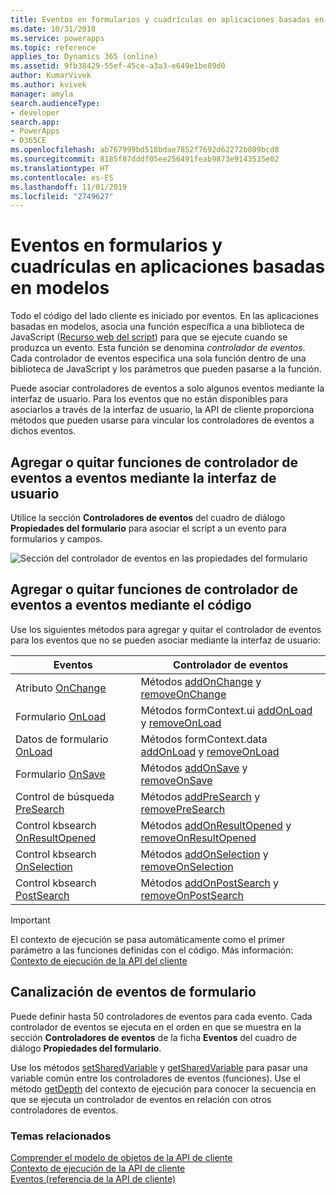 ```yaml
---
title: Eventos en formularios y cuadrículas en aplicaciones basadas en modelos | MicrosoftDocs
ms.date: 10/31/2018
ms.service: powerapps
ms.topic: reference
applies_to: Dynamics 365 (online)
ms.assetid: 9fb38429-55ef-45ce-a3a3-e649e1be89d0
author: KumarVivek
ms.author: kvivek
manager: amyla
search.audienceType:
- developer
search.app:
- PowerApps
- D365CE
ms.openlocfilehash: ab767999bd518bdae7852f7692d62272b809bcd8
ms.sourcegitcommit: 8185f87dddf05ee256491feab9873e9143535e02
ms.translationtype: HT
ms.contentlocale: es-ES
ms.lasthandoff: 11/01/2019
ms.locfileid: "2749627"
---
```

# <a name="events-in-forms-and-grids-in-model-driven-apps"></a>Eventos en formularios y cuadrículas en aplicaciones basadas en modelos



Todo el código del lado cliente es iniciado por eventos. En las aplicaciones basadas en modelos, asocia una función específica a una biblioteca de JavaScript ([Recurso web del script](../script-jscript-web-resources.md)) para que se ejecute cuando se produzca un evento. Esta función se denomina *controlador de eventos*. Cada controlador de eventos especifica una sola función dentro de una biblioteca de JavaScript y los parámetros que pueden pasarse a la función.

Puede asociar controladores de eventos a solo algunos eventos mediante la interfaz de usuario. Para los eventos que no están disponibles para asociarlos a través de la interfaz de usuario, la API de cliente proporciona métodos que pueden usarse para vincular los controladores de eventos a dichos eventos. 

## <a name="add-or-remove-event-handler-function-to-event-using-ui"></a>Agregar o quitar funciones de controlador de eventos a eventos mediante la interfaz de usuario

Utilice la sección **Controladores de eventos** del cuadro de diálogo **Propiedades del formulario** para asociar el script a un evento para formularios y campos.

![Sección del controlador de eventos en las propiedades del formulario](../media/Form-EventHandlers.png)

## <a name="add-or-remove-event-handler-function-to-event-using-code"></a>Agregar o quitar funciones de controlador de eventos a eventos mediante el código

Use los siguientes métodos para agregar y quitar el controlador de eventos para los eventos que no se pueden asociar mediante la interfaz de usuario:

|Eventos |Controlador de eventos|
|-------|-------|
|Atributo [OnChange](reference/events/attribute-onchange.md) | Métodos [addOnChange](reference/attributes/addonchange.md) y [removeOnChange](reference/attributes/removeOnchange.md)|
|Formulario [OnLoad](reference/events/form-onload.md)| Métodos formContext.ui [addOnLoad](reference/formcontext-ui/addonload.md) y [removeOnLoad](reference/formcontext-ui/removeonload.md)|
|Datos de formulario [OnLoad](reference/events/form-data-onload.md)| Métodos formContext.data [addOnLoad](reference/formcontext-data/addonload.md) y [removeOnLoad](reference/formcontext-data/removeonload.md)|
|Formulario [OnSave](reference/events/form-onsave.md)| Métodos [addOnSave](reference/formcontext-data-entity/addonsave.md) y [removeOnSave](reference/formcontext-data-entity/removeonsave.md)|
|Control de búsqueda [PreSearch](reference/events/presearch.md)| Métodos [addPreSearch](reference/controls/addpresearch.md) y [removePreSearch](reference/controls/removepresearch.md)|
|Control kbsearch [OnResultOpened](reference/events/onresultopened.md)|Métodos [addOnResultOpened](reference/controls/addOnResultOpened.md) y [removeOnResultOpened](reference/controls/removeOnResultOpened.md)|
|Control kbsearch [OnSelection](reference/events/onselection.md)|Métodos [addOnSelection](reference/controls/addOnSelection.md) y [removeOnSelection](reference/controls/removeOnSelection.md)|
|Control kbsearch [PostSearch](reference/events/postsearch.md)|Métodos [addOnPostSearch](reference/controls/addOnPostSearch.md) y [removeOnPostSearch](reference/controls/removeOnPostSearch.md)|

>[!IMPORTANT]
>El contexto de ejecución se pasa automáticamente como el primer parámetro a las funciones definidas con el código. Más información: [Contexto de ejecución de la API del cliente](clientapi-execution-context.md) 

## <a name="form-event-pipeline"></a>Canalización de eventos de formulario
Puede definir hasta 50 controladores de eventos para cada evento. Cada controlador de eventos se ejecuta en el orden en que se muestra en la sección **Controladores de eventos** de la ficha **Eventos** del cuadro de diálogo **Propiedades del formulario**.

Use los métodos [setSharedVariable](reference/executioncontext/setSharedVariable.md) y [getSharedVariable](reference/executioncontext/getSharedVariable.md) para pasar una variable común entre los controladores de eventos (funciones). Use el método [getDepth](reference/executioncontext/getDepth.md) del contexto de ejecución para conocer la secuencia en que se ejecuta un controlador de eventos en relación con otros controladores de eventos. 

### <a name="related-topics"></a>Temas relacionados

[Comprender el modelo de objetos de la API de cliente](understand-clientapi-object-model.md)<br/>
[Contexto de ejecución de la API de cliente](clientapi-execution-context.md)<br/>
[Eventos (referencia de la API de cliente)](reference/events.md)<br/>

